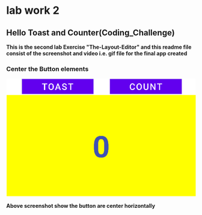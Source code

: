 # lab work 2
## Hello Toast and Counter(Coding_Challenge)

**This is the second lab Exercise "The-Layout-Editor" and this readme file consist of the screenshot and video i.e. gif file for the final app created**

### Center the Button elements 
![center button](ScreenShot/ss.png)

**Above screenshot show the button are center horizontally**